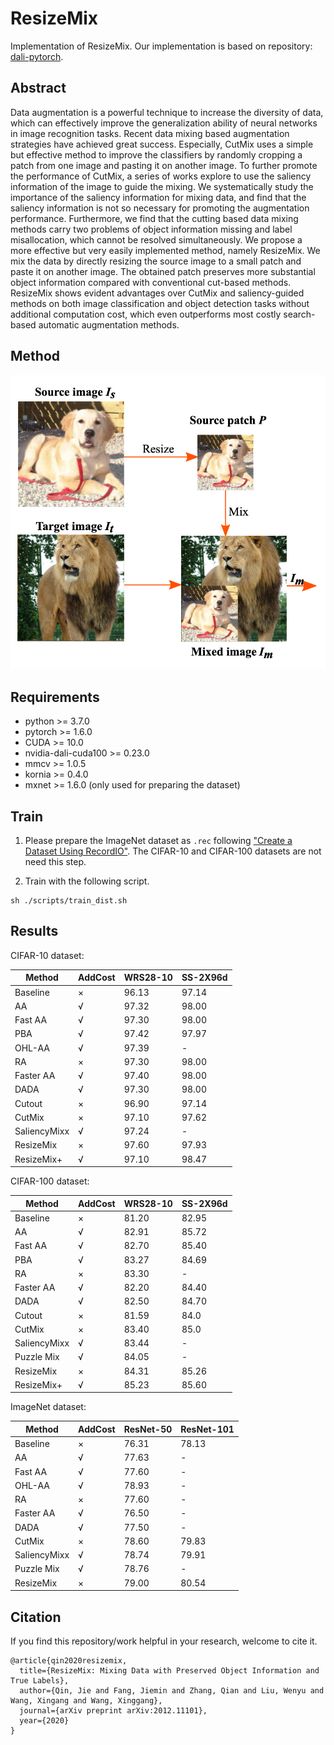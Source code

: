 # ResizeMix
Implementation of ResizeMix. Our implementation is based on repository: [dali-pytorch](https://github.com/JaminFong/dali-pytorch).

## Abstract
Data augmentation is a powerful technique to increase the diversity of data, which can effectively improve the generalization ability of neural networks in image recognition tasks. Recent data mixing based augmentation strategies have achieved great success. Especially, CutMix uses a simple but effective method to improve the classifiers by randomly cropping a patch from one image and pasting it on another image. To further promote the performance of CutMix, a series of works explore to use the saliency information of the image to guide the mixing. We systematically study the importance of the saliency information for mixing data, and find that the saliency information is not so necessary for promoting the augmentation performance. Furthermore, we find that the cutting based data mixing methods carry two problems of object information missing and label misallocation, which cannot be resolved simultaneously. We propose a more effective but very easily implemented method, namely ResizeMix. We mix the data by directly resizing the source image to a small patch and paste it on another image. The obtained patch preserves more substantial object information compared with conventional cut-based methods. ResizeMix shows evident advantages over CutMix and saliency-guided methods on both image classification and object detection tasks without additional computation cost, which even outperforms most costly search-based automatic augmentation methods.

## Method
![Method](img/resizemix.png)


## Requirements

* python >= 3.7.0
* pytorch >= 1.6.0
* CUDA >= 10.0
* nvidia-dali-cuda100 >= 0.23.0
* mmcv >= 1.0.5
* kornia >= 0.4.0
* mxnet >= 1.6.0 (only used for preparing the dataset)

## Train
1. Please prepare the ImageNet dataset as `.rec` following ["Create a Dataset Using RecordIO"](https://mxnet.apache.org/api/faq/recordio). The CIFAR-10 and CIFAR-100 datasets are not need this step.

2. Train with the following script. 
```
sh ./scripts/train_dist.sh 
```

## Results

CIFAR-10 dataset:

| Method       | AddCost | WRS28-10 | SS-2X96d |
| ------------ | ------- | -------- | -------- |
| Baseline     | ×       | 96.13    | 97.14    |
| AA           | √       | 97.32    | 98.00    |
| Fast AA      | √       | 97.30    | 98.00    |
| PBA          | √       | 97.42    | 97.97    |
| OHL-AA       | √       | 97.39    | -        |
| RA           | ×       | 97.30    | 98.00    |
| Faster AA    | √       | 97.40    | 98.00    |
| DADA         | √       | 97.30    | 98.00    |
| Cutout       | ×       | 96.90    | 97.14    |
| CutMix       | ×       | 97.10    | 97.62    |
| SaliencyMixx | √       | 97.24    | -        |
| ResizeMix    | ×       | 97.60    | 97.93    |
| ResizeMix+   | √       | 97.10    | 98.47    |

CIFAR-100 dataset:

| Method       | AddCost | WRS28-10 | SS-2X96d |
| ------------ | ------- | -------- | -------- |
| Baseline     | ×       | 81.20    | 82.95    |
| AA           | √       | 82.91    | 85.72    |
| Fast AA      | √       | 82.70    | 85.40    |
| PBA          | √       | 83.27    | 84.69    |
| RA           | ×       | 83.30    | -        |
| Faster AA    | √       | 82.20    | 84.40    |
| DADA         | √       | 82.50    | 84.70    |
| Cutout       | ×       | 81.59    | 84.0     |
| CutMix       | ×       | 83.40    | 85.0     |
| SaliencyMixx | √       | 83.44    | -        |
| Puzzle Mix   | √       | 84.05    | -        |
| ResizeMix    | ×       | 84.31    | 85.26    |
| ResizeMix+   | √       | 85.23    | 85.60    |

ImageNet dataset:

| Method       | AddCost | ResNet-50 | ResNet-101 |
| ------------ | ------- | --------- | ---------- |
| Baseline     | ×       | 76.31     | 78.13      |
| AA           | √       | 77.63     | -          |
| Fast AA      | √       | 77.60     | -          |
| OHL-AA       | √       | 78.93     | -          |
| RA           | ×       | 77.60     | -          |
| Faster AA    | √       | 76.50     | -          |
| DADA         | √       | 77.50     | -          |
| CutMix       | ×       | 78.60     | 79.83      |
| SaliencyMixx | √       | 78.74     | 79.91      |
| Puzzle Mix   | √       | 78.76     | -          |
| ResizeMix    | ×       | 79.00     | 80.54      |

## Citation

If you find this repository/work helpful in your research, welcome to cite it.

```
@article{qin2020resizemix,
  title={ResizeMix: Mixing Data with Preserved Object Information and True Labels},
  author={Qin, Jie and Fang, Jiemin and Zhang, Qian and Liu, Wenyu and Wang, Xingang and Wang, Xinggang},
  journal={arXiv preprint arXiv:2012.11101},
  year={2020}
}
```

